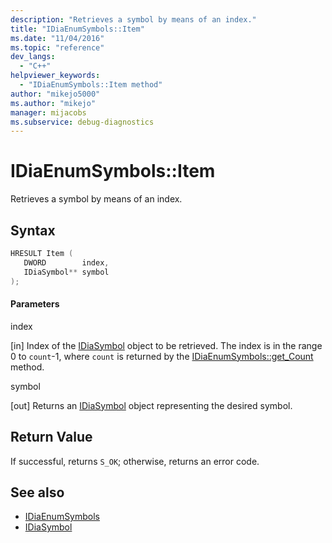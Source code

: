 ```yaml
---
description: "Retrieves a symbol by means of an index."
title: "IDiaEnumSymbols::Item"
ms.date: "11/04/2016"
ms.topic: "reference"
dev_langs:
  - "C++"
helpviewer_keywords:
  - "IDiaEnumSymbols::Item method"
author: "mikejo5000"
ms.author: "mikejo"
manager: mijacobs
ms.subservice: debug-diagnostics
---
```

# IDiaEnumSymbols::Item

Retrieves a symbol by means of an index.

## Syntax

```C++
HRESULT Item ( 
   DWORD        index,
   IDiaSymbol** symbol
);
```

#### Parameters
 index

[in] Index of the [IDiaSymbol](../../debugger/debug-interface-access/idiasymbol.md) object to be retrieved. The index is in the range 0 to `count`-1, where `count` is returned by the [IDiaEnumSymbols::get_Count](../../debugger/debug-interface-access/idiaenumsymbols-get-count.md) method.

 symbol

[out] Returns an [IDiaSymbol](../../debugger/debug-interface-access/idiasymbol.md) object representing the desired symbol.

## Return Value
 If successful, returns `S_OK`; otherwise, returns an error code.

## See also
- [IDiaEnumSymbols](../../debugger/debug-interface-access/idiaenumsymbols.md)
- [IDiaSymbol](../../debugger/debug-interface-access/idiasymbol.md)
